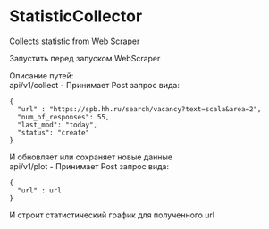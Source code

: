 # StatisticCollector
Collects statistic from Web Scraper

Запустить перед запуском WebScraper

Описание путей:\
api/v1/collect - Принимает Post запрос вида:
```
{
  "url" : "https://spb.hh.ru/search/vacancy?text=scala&area=2",
  "num_of_responses": 55,
  "last_mod": "today",  
  "status": "create"  
}
```
И обновляет или сохраняет новые данные\
api/v1/plot - Принимает Post запрос вида:
```
{
  "url" : url
}
```
И строит статистический график для полученного url
